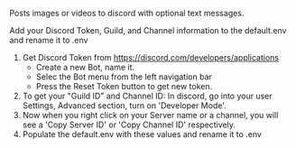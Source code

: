Posts images or videos to discord with optional text messages.

Add your Discord Token, Guild, and Channel information to the default.env and rename it to .env

1. Get Discord Token from https://discord.com/developers/applications
     - Create a new Bot, name it.
     - Selec the Bot menu from the left navigation bar
     - Press the Reset Token button to get new token.
3. To get your "Guild ID" and Channel ID: In discord, go into your user Settings, Advanced section, turn on 'Developer Mode'.
4. Now when you right click on your Server name or a channel, you will see a 'Copy Server ID' or 'Copy Channel ID' respectively.
5. Populate the default.env with these values and rename it to .env

